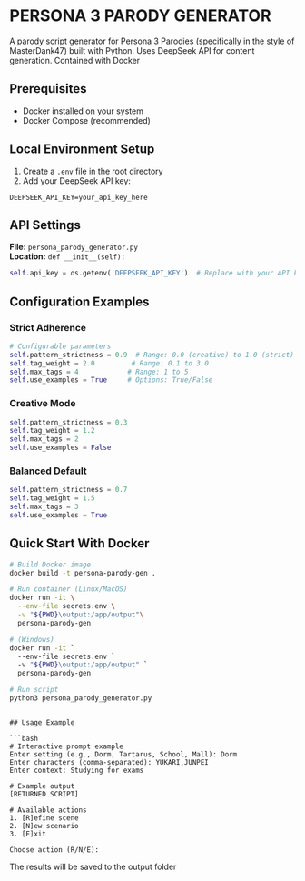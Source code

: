 # PERSONA 3 PARODY GENERATOR

A parody script generator for Persona 3 Parodies (specifically in the style of MasterDank47) built with Python. Uses DeepSeek API for content generation. Contained with Docker

## Prerequisites

- Docker installed on your system
- Docker Compose (recommended)

## Local Environment Setup

1. Create a `.env` file in the root directory
2. Add your DeepSeek API key:

```
DEEPSEEK_API_KEY=your_api_key_here
```

## API Settings

**File:** `persona_parody_generator.py`  
**Location:** `def __init__(self):`

```python
self.api_key = os.getenv('DEEPSEEK_API_KEY')  # Replace with your API key (Never hardcode)
```

## Configuration Examples

### Strict Adherence

```python
# Configurable parameters
self.pattern_strictness = 0.9  # Range: 0.0 (creative) to 1.0 (strict)
self.tag_weight = 2.0         # Range: 0.1 to 3.0
self.max_tags = 4            # Range: 1 to 5
self.use_examples = True     # Options: True/False
```

### Creative Mode

```python
self.pattern_strictness = 0.3
self.tag_weight = 1.2
self.max_tags = 2
self.use_examples = False
```

### Balanced Default

```python
self.pattern_strictness = 0.7
self.tag_weight = 1.5
self.max_tags = 3
self.use_examples = True
```

## Quick Start With Docker

```bash
# Build Docker image
docker build -t persona-parody-gen .

# Run container (Linux/MacOS)
docker run -it \
  --env-file secrets.env \
  -v "${PWD}\output:/app/output"\
  persona-parody-gen

# (Windows)
docker run -it `
  --env-file secrets.env `
  -v "${PWD}\output:/app/output" `
  persona-parody-gen

# Run script
python3 persona_parody_generator.py
```

````

## Usage Example

```bash
# Interactive prompt example
Enter setting (e.g., Dorm, Tartarus, School, Mall): Dorm
Enter characters (comma-separated): YUKARI,JUNPEI
Enter context: Studying for exams

# Example output
[RETURNED SCRIPT]

# Available actions
1. [R]efine scene
2. [N]ew scenario
3. [E]xit

Choose action (R/N/E):
````

The results will be saved to the output folder

